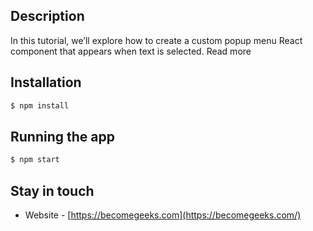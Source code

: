 ## Description

In this tutorial, we’ll explore how to create a custom popup menu React component that appears when text is selected. 
Read more

## Installation

```bash
$ npm install
```

## Running the app

```bash
$ npm start
```

## Stay in touch
- Website - [https://becomegeeks.com](https://becomegeeks.com/)
